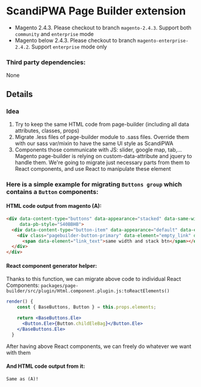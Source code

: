 # ScandiPWA Page Builder extension

- Magento 2.4.3. Please checkout to branch `magento-2.4.3`. Support both `community` and `enterprise` mode
- Magento below 2.4.3. Please checkout to branch `magento-enterprise-2.4.2`. Support `enterprise` mode only


### Third party dependencies:

None

## Details

### Idea

1. Try to keep the same HTML code from page-builder (including all data attributes, classes, props)
2. Migrate .less files of page-builder module to .sass files. Override them with our sass var/mixin to have the same UI style as ScandiPWA
3. Components those communicate with JS: slider, google map, tab,... Magento page-builder is relying on custom-data-attribute and jquery to handle them.
   We're going to migrate just necessary parts from them to React components, and use React to manipulate these element
   


### Here is a simple example for migrating `Buttons group` which contains a `Button` components:

#### HTML code output from magento (A):

```html
<div data-content-type="buttons" data-appearance="stacked" data-same-width="true" data-element="main"
     data-pb-style="S40BBHB">
  <div data-content-type="button-item" data-appearance="default" data-element="main" data-pb-style="EIYNMYO">
    <div class="pagebuilder-button-primary" data-element="empty_link" data-pb-style="SDV0H76" style="min-width: 221px;">
      <span data-element="link_text">same width and stack btn</span></div>
  </div>
</div>
```

#### React component generator helper:
Thanks to this function, we can migrate above code to individual React Components:
`packages/page-builder/src/plugin/Html.component.plugin.js:toReactElements()`

```jsx
render() {
    const { BaseButtons, Button } = this.props.elements;

    return <BaseButtons.Ele>
      <Button.Ele>{Button.childEleBag}</Button.Ele>
    </BaseButtons.Ele>
  }
```

After having above React components, we can freely do whatever we want with them 


#### And HTML code output from it:
```html
Same as (A)!
```

